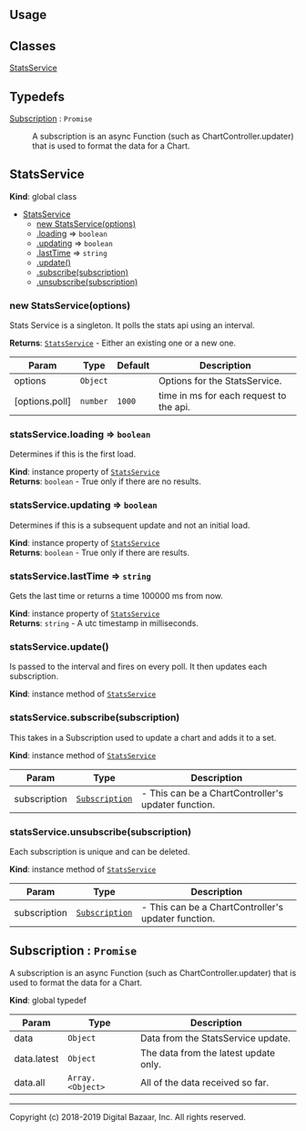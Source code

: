 ## Usage

## Classes

<dl>
<dt><a href="#StatsService">StatsService</a></dt>
<dd></dd>
</dl>

## Typedefs

<dl>
<dt><a href="#Subscription">Subscription</a> : <code>Promise</code></dt>
<dd><p>A subscription is an async Function (such as ChartController.updater)
that is used to format the data for a Chart.</p>
</dd>
</dl>

<a name="StatsService"></a>

## StatsService
**Kind**: global class  

* [StatsService](#StatsService)
    * [new StatsService(options)](#new_StatsService_new)
    * [.loading](#StatsService+loading) ⇒ <code>boolean</code>
    * [.updating](#StatsService+updating) ⇒ <code>boolean</code>
    * [.lastTime](#StatsService+lastTime) ⇒ <code>string</code>
    * [.update()](#StatsService+update)
    * [.subscribe(subscription)](#StatsService+subscribe)
    * [.unsubscribe(subscription)](#StatsService+unsubscribe)

<a name="new_StatsService_new"></a>

### new StatsService(options)
Stats Service is a singleton.
It polls the stats api using an interval.

**Returns**: [<code>StatsService</code>](#StatsService) - Either an existing one or a new one.  

| Param | Type | Default | Description |
| --- | --- | --- | --- |
| options | <code>Object</code> |  | Options for the StatsService. |
| [options.poll] | <code>number</code> | <code>1000</code> | time in ms for each request to the api. |

<a name="StatsService+loading"></a>

### statsService.loading ⇒ <code>boolean</code>
Determines if this is the first load.

**Kind**: instance property of [<code>StatsService</code>](#StatsService)  
**Returns**: <code>boolean</code> - True only if there are no results.  
<a name="StatsService+updating"></a>

### statsService.updating ⇒ <code>boolean</code>
Determines if this is a subsequent update and not an initial load.

**Kind**: instance property of [<code>StatsService</code>](#StatsService)  
**Returns**: <code>boolean</code> - True only if there are results.  
<a name="StatsService+lastTime"></a>

### statsService.lastTime ⇒ <code>string</code>
Gets the last time or returns a time 100000 ms from now.

**Kind**: instance property of [<code>StatsService</code>](#StatsService)  
**Returns**: <code>string</code> - A utc timestamp in milliseconds.  
<a name="StatsService+update"></a>

### statsService.update()
Is passed to the interval and fires on every poll.
It then updates each subscription.

**Kind**: instance method of [<code>StatsService</code>](#StatsService)  
<a name="StatsService+subscribe"></a>

### statsService.subscribe(subscription)
This takes in a Subscription used to update a chart and adds it to a set.

**Kind**: instance method of [<code>StatsService</code>](#StatsService)  

| Param | Type | Description |
| --- | --- | --- |
| subscription | [<code>Subscription</code>](#Subscription) | - This can be a ChartController's updater function. |

<a name="StatsService+unsubscribe"></a>

### statsService.unsubscribe(subscription)
Each subscription is unique and can be deleted.

**Kind**: instance method of [<code>StatsService</code>](#StatsService)  

| Param | Type | Description |
| --- | --- | --- |
| subscription | [<code>Subscription</code>](#Subscription) | - This can be a ChartController's updater function. |

<a name="Subscription"></a>

## Subscription : <code>Promise</code>
A subscription is an async Function (such as ChartController.updater)
that is used to format the data for a Chart.

**Kind**: global typedef  

| Param | Type | Description |
| --- | --- | --- |
| data | <code>Object</code> | Data from the StatsService update. |
| data.latest | <code>Object</code> | The data from the latest update only. |
| data.all | <code>Array.&lt;Object&gt;</code> | All of the data received so far. |


---
Copyright (c) 2018-2019 Digital Bazaar, Inc. All rights reserved.
